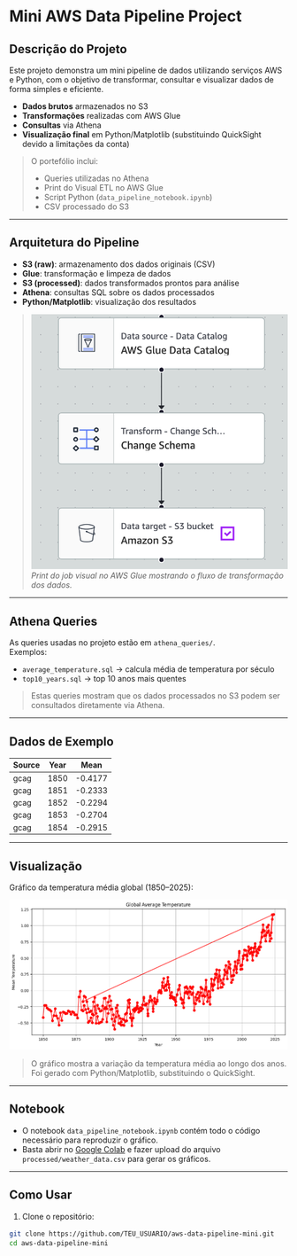 # Mini AWS Data Pipeline Project

## Descrição do Projeto
Este projeto demonstra um mini pipeline de dados utilizando serviços AWS e Python, com o objetivo de transformar, consultar e visualizar dados de forma simples e eficiente.

- **Dados brutos** armazenados no S3  
- **Transformações** realizadas com AWS Glue  
- **Consultas** via Athena  
- **Visualização final** em Python/Matplotlib (substituindo QuickSight devido a limitações da conta)  

> O portefólio inclui:  
> - Queries utilizadas no Athena  
> - Print do Visual ETL no AWS Glue  
> - Script Python (`data_pipeline_notebook.ipynb`)  
> - CSV processado do S3

---

## Arquitetura do Pipeline

- **S3 (raw)**: armazenamento dos dados originais (CSV)  
- **Glue**: transformação e limpeza de dados  
- **S3 (processed)**: dados transformados prontos para análise  
- **Athena**: consultas SQL sobre os dados processados  
- **Python/Matplotlib**: visualização dos resultados

> ![ETL Visual](glue_etl_visual.png)  
> *Print do job visual no AWS Glue mostrando o fluxo de transformação dos dados.*

---

## Athena Queries

As queries usadas no projeto estão em `athena_queries/`.  
Exemplos:

- `average_temperature.sql` → calcula média de temperatura por século  
- `top10_years.sql` → top 10 anos mais quentes  

> Estas queries mostram que os dados processados no S3 podem ser consultados diretamente via Athena.

---

## Dados de Exemplo

| Source | Year | Mean    |
|--------|------|---------|
| gcag   | 1850 | -0.4177 |
| gcag   | 1851 | -0.2333 |
| gcag   | 1852 | -0.2294 |
| gcag   | 1853 | -0.2704 |
| gcag   | 1854 | -0.2915 |


---

## Visualização

Gráfico da temperatura média global (1850–2025):

![Global Temperature](temperature_plot.png)

> O gráfico mostra a variação da temperatura média ao longo dos anos. Foi gerado com Python/Matplotlib, substituindo o QuickSight.

---

## Notebook

- O notebook `data_pipeline_notebook.ipynb` contém todo o código necessário para reproduzir o gráfico.  
- Basta abrir no [Google Colab](https://colab.research.google.com/) e fazer upload do arquivo `processed/weather_data.csv` para gerar os gráficos.

---

## Como Usar

1. Clone o repositório:

```bash
git clone https://github.com/TEU_USUARIO/aws-data-pipeline-mini.git
cd aws-data-pipeline-mini
